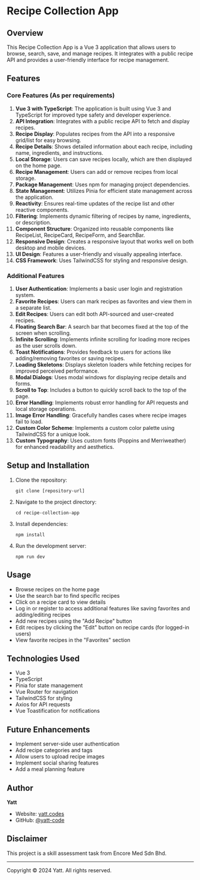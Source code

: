 # Recipe Collection App

## Overview
This Recipe Collection App is a Vue 3 application that allows users to browse, search, save, and manage recipes. It integrates with a public recipe API and provides a user-friendly interface for recipe management.

## Features

### Core Features (As per requirements)
1. **Vue 3 with TypeScript**: The application is built using Vue 3 and TypeScript for improved type safety and developer experience.
2. **API Integration**: Integrates with a public recipe API to fetch and display recipes.
3. **Recipe Display**: Populates recipes from the API into a responsive grid/list for easy browsing.
4. **Recipe Details**: Shows detailed information about each recipe, including name, ingredients, and instructions.
5. **Local Storage**: Users can save recipes locally, which are then displayed on the home page.
6. **Recipe Management**: Users can add or remove recipes from local storage.
7. **Package Management**: Uses npm for managing project dependencies.
8. **State Management**: Utilizes Pinia for efficient state management across the application.
9. **Reactivity**: Ensures real-time updates of the recipe list and other reactive components.
10. **Filtering**: Implements dynamic filtering of recipes by name, ingredients, or description.
11. **Component Structure**: Organized into reusable components like RecipeList, RecipeCard, RecipeForm, and SearchBar.
12. **Responsive Design**: Creates a responsive layout that works well on both desktop and mobile devices.
13. **UI Design**: Features a user-friendly and visually appealing interface.
14. **CSS Framework**: Uses TailwindCSS for styling and responsive design.

### Additional Features
1. **User Authentication**: Implements a basic user login and registration system.
2. **Favorite Recipes**: Users can mark recipes as favorites and view them in a separate list.
3. **Edit Recipes**: Users can edit both API-sourced and user-created recipes.
4. **Floating Search Bar**: A search bar that becomes fixed at the top of the screen when scrolling.
5. **Infinite Scrolling**: Implements infinite scrolling for loading more recipes as the user scrolls down.
6. **Toast Notifications**: Provides feedback to users for actions like adding/removing favorites or saving recipes.
7. **Loading Skeletons**: Displays skeleton loaders while fetching recipes for improved perceived performance.
8. **Modal Dialogs**: Uses modal windows for displaying recipe details and forms.
9. **Scroll to Top**: Includes a button to quickly scroll back to the top of the page.
10. **Error Handling**: Implements robust error handling for API requests and local storage operations.
11. **Image Error Handling**: Gracefully handles cases where recipe images fail to load.
12. **Custom Color Scheme**: Implements a custom color palette using TailwindCSS for a unique look.
13. **Custom Typography**: Uses custom fonts (Poppins and Merriweather) for enhanced readability and aesthetics.

## Setup and Installation

1. Clone the repository:
   ```
   git clone [repository-url]
   ```
2. Navigate to the project directory:
   ```
   cd recipe-collection-app
   ```
3. Install dependencies:
   ```
   npm install
   ```
4. Run the development server:
   ```
   npm run dev
   ```

## Usage

- Browse recipes on the home page
- Use the search bar to find specific recipes
- Click on a recipe card to view details
- Log in or register to access additional features like saving favorites and adding/editing recipes
- Add new recipes using the "Add Recipe" button
- Edit recipes by clicking the "Edit" button on recipe cards (for logged-in users)
- View favorite recipes in the "Favorites" section

## Technologies Used

- Vue 3
- TypeScript
- Pinia for state management
- Vue Router for navigation
- TailwindCSS for styling
- Axios for API requests
- Vue Toastification for notifications

## Future Enhancements

- Implement server-side user authentication
- Add recipe categories and tags
- Allow users to upload recipe images
- Implement social sharing features
- Add a meal planning feature

## Author

**Yatt**
- Website: [yatt.codes](https://yatt.codes)
- GitHub: [@yatt-code](https://github.com/yatt-code)

## Disclaimer

This project is a skill assessment task from Encore Med Sdn Bhd.

---

Copyright © 2024 Yatt. All rights reserved.
